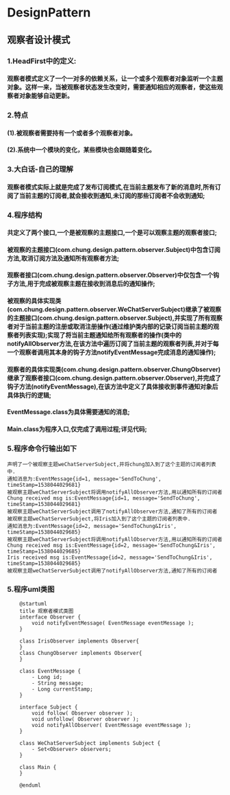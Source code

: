 # DesignPattern
## 观察者设计模式
### 1.HeadFirst中的定义:
#### 观察者模式定义了一个一对多的依赖关系，让一个或多个观察者对象监听一个主题对象。这样一来，当被观察者状态发生改变时，需要通知相应的观察者，使这些观察者对象能够自动更新。

### 2.特点
#### (1).被观察者需要持有一个或者多个观察者对象。
#### (2).系统中一个模块的变化，某些模块也会跟随着变化。

### 3.大白话-自己的理解
#### 观察者模式实际上就是完成了发布订阅模式,在当前主题发布了新的消息时,所有订阅了当前主题的订阅者,就会接收到通知,未订阅的那些订阅者不会收到通知;


### 4.程序结构
#### 共定义了两个接口,一个是被观察的主题接口,一个是可以观察主题的观察者接口;
#### 被观察的主题接口(com.chung.design.pattern.observer.Subject)中包含订阅方法,取消订阅方法及通知所有观察者方法;
#### 观察者接口(com.chung.design.pattern.observer.Observer)中仅包含一个钩子方法,用于完成被观察主题在接收到消息后的通知操作;
#### 被观察的具体实现类(com.chung.design.pattern.observer.WeChatServerSubject)继承了被观察的主题接口(com.chung.design.pattern.observer.Subject),并实现了所有观察者对于当前主题的注册或取消注册操作(通过维护类内部的记录订阅当前主题的观察者列表实现);实现了将当前主题通知给所有观察者的操作(类中的notifyAllObserver方法,在该方法中遍历订阅了当前主题的观察者列表,并对于每一个观察者调用其本身的钩子方法notifyEventMessage完成消息的通知操作);
#### 观察者的具体实现类(com.chung.design.pattern.observer.ChungObserver)继承了观察者接口(com.chung.design.pattern.observer.Observer),并完成了钩子方法(notifyEventMessage),在该方法中定义了具体接收到事件通知对象后具体执行的逻辑;
#### EventMessage.class为具体需要通知的消息;
#### Main.class为程序入口,仅完成了调用过程;详见代码;

### 5.程序命令行输出如下
    声明了一个被观察主题weChatServerSubject,并将chung加入到了这个主题的订阅者列表中.
    通知消息为:EventMessage{id=1, message='SendToChung', timeStamp=1538044029681}
    被观察主题weChatServerSubject将调用notifyAllObserver方法,用以通知所有的订阅者
    Chung received msg is:EventMessage{id=1, message='SendToChung', timeStamp=1538044029681}
    被观察主题weChatServerSubject调用了notifyAllObserver方法,通知了所有的订阅者
    被观察主题weChatServerSubject,将Iris加入到了这个主题的订阅者列表中.
    通知消息为:EventMessage{id=2, message='SendToChung&Iris', timeStamp=1538044029685}
    被观察主题weChatServerSubject将调用notifyAllObserver方法,用以通知所有的订阅者
    Chung received msg is:EventMessage{id=2, message='SendToChung&Iris', timeStamp=1538044029685}
    Iris received msg is:EventMessage{id=2, message='SendToChung&Iris', timeStamp=1538044029685}
    被观察主题weChatServerSubject调用了notifyAllObserver方法,通知了所有的订阅者

### 5.程序uml类图

        @startuml
        title 观察者模式类图
        interface Observer {
        	void notifyEventMessage( EventMessage eventMessage );
        }
        
        class IrisObserver implements Observer{
        }
        class ChungObserver implements Observer{
        }
        
        class EventMessage {
            - Long id;
            - String message;
            - Long currentStamp;
        }
        
        interface Subject {
            void follow( Observer observer );
            void unfollow( Observer observer );
            void notifyAllObserver( EventMessage eventMessage );
        }
        
        class WeChatServerSubject implements Subject {
            - Set<Observer> observers;
        }
        
        class Main {
        }
        
        @enduml
